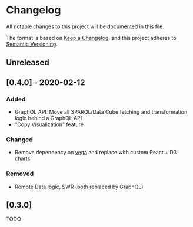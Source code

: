 # Changelog

All notable changes to this project will be documented in this file.

The format is based on [Keep a Changelog](https://keepachangelog.com/en/1.0.0/),
and this project adheres to [Semantic Versioning](https://semver.org/spec/v2.0.0.html).

## Unreleased

## [0.4.0] - 2020-02-12

### Added
- GraphQL API: Move all SPARQL/Data Cube fetching and transformation logic behind a GraphQL API
- "Copy Visualization" feature

### Changed
- Remove dependency on [vega](https://vega.github.io/vega/) and replace with custom React + D3 charts

### Removed
- Remote Data logic, SWR (both replaced by GraphQL)

## [0.3.0]

TODO